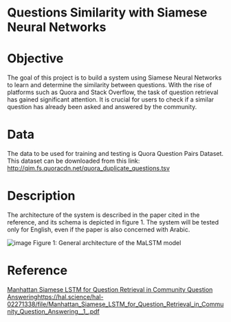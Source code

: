 # Questions Similarity with Siamese Neural Networks
# Objective

The goal of this project is to build a system using Siamese Neural Networks to learn and determine the similarity between questions. With the rise of platforms such as Quora and Stack Overflow, the task of question retrieval has gained significant attention. It is crucial for users to check if a similar question has already been asked and answered by the community.

# Data 
The data to be used for training and testing is Quora Question Pairs Dataset. This dataset can be downloaded from this link:
http://qim.fs.quoracdn.net/quora_duplicate_questions.tsv


# Description
The architecture of the system is described in the paper cited in the reference, and its schema is depicted in figure 1. The system will be tested only for English, even if the paper is also concerned with Arabic.

![image](https://github.com/Nachour-Ilham/Quora-Question-Duplicate/assets/112636125/b240e5ec-4de5-481e-beff-5d5d4ffd637c) Figure 1: General architecture of the MaLSTM model


# Reference
[Manhattan Siamese LSTM for Question Retrieval in Community Question Answering](https://hal.science/hal-02271338/file/Manhattan_Siamese_LSTM_for_Question_Retrieval_in_Community_Question_Answering__1_.pdf)https://hal.science/hal-02271338/file/Manhattan_Siamese_LSTM_for_Question_Retrieval_in_Community_Question_Answering__1_.pdf
